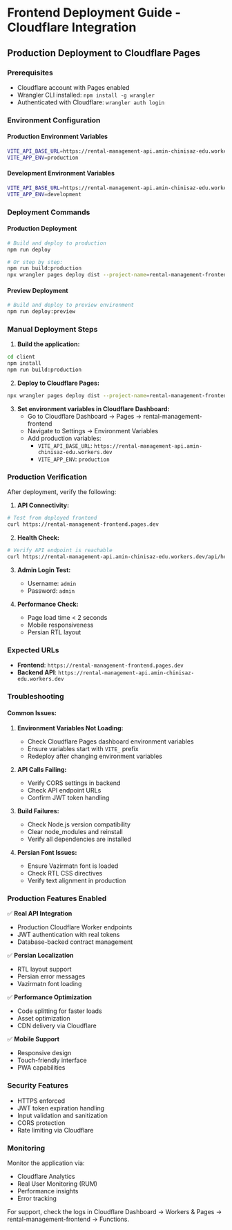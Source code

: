 # Frontend Deployment Guide - Cloudflare Integration

## Production Deployment to Cloudflare Pages

### Prerequisites
- Cloudflare account with Pages enabled
- Wrangler CLI installed: `npm install -g wrangler`
- Authenticated with Cloudflare: `wrangler auth login`

### Environment Configuration

#### Production Environment Variables
```bash
VITE_API_BASE_URL=https://rental-management-api.amin-chinisaz-edu.workers.dev
VITE_APP_ENV=production
```

#### Development Environment Variables
```bash
VITE_API_BASE_URL=https://rental-management-api.amin-chinisaz-edu.workers.dev
VITE_APP_ENV=development
```

### Deployment Commands

#### Production Deployment
```bash
# Build and deploy to production
npm run deploy

# Or step by step:
npm run build:production
npx wrangler pages deploy dist --project-name=rental-management-frontend
```

#### Preview Deployment
```bash
# Build and deploy to preview environment
npm run deploy:preview
```

### Manual Deployment Steps

1. **Build the application:**
```bash
cd client
npm install
npm run build:production
```

2. **Deploy to Cloudflare Pages:**
```bash
npx wrangler pages deploy dist --project-name=rental-management-frontend --compatibility-date=2025-03-07
```

3. **Set environment variables in Cloudflare Dashboard:**
   - Go to Cloudflare Dashboard → Pages → rental-management-frontend
   - Navigate to Settings → Environment Variables
   - Add production variables:
     - `VITE_API_BASE_URL`: `https://rental-management-api.amin-chinisaz-edu.workers.dev`
     - `VITE_APP_ENV`: `production`

### Production Verification

After deployment, verify the following:

1. **API Connectivity:**
```bash
# Test from deployed frontend
curl https://rental-management-frontend.pages.dev
```

2. **Health Check:**
```bash
# Verify API endpoint is reachable
curl https://rental-management-api.amin-chinisaz-edu.workers.dev/api/health
```

3. **Admin Login Test:**
   - Username: `admin`
   - Password: `admin`

4. **Performance Check:**
   - Page load time < 2 seconds
   - Mobile responsiveness
   - Persian RTL layout

### Expected URLs
- **Frontend**: `https://rental-management-frontend.pages.dev`
- **Backend API**: `https://rental-management-api.amin-chinisaz-edu.workers.dev`

### Troubleshooting

#### Common Issues:

1. **Environment Variables Not Loading:**
   - Check Cloudflare Pages dashboard environment variables
   - Ensure variables start with `VITE_` prefix
   - Redeploy after changing environment variables

2. **API Calls Failing:**
   - Verify CORS settings in backend
   - Check API endpoint URLs
   - Confirm JWT token handling

3. **Build Failures:**
   - Check Node.js version compatibility
   - Clear node_modules and reinstall
   - Verify all dependencies are installed

4. **Persian Font Issues:**
   - Ensure Vazirmatn font is loaded
   - Check RTL CSS directives
   - Verify text alignment in production

### Production Features Enabled

✅ **Real API Integration**
- Production Cloudflare Worker endpoints
- JWT authentication with real tokens
- Database-backed contract management

✅ **Persian Localization**
- RTL layout support
- Persian error messages
- Vazirmatn font loading

✅ **Performance Optimization**
- Code splitting for faster loads
- Asset optimization
- CDN delivery via Cloudflare

✅ **Mobile Support**
- Responsive design
- Touch-friendly interface
- PWA capabilities

### Security Features

- HTTPS enforced
- JWT token expiration handling
- Input validation and sanitization
- CORS protection
- Rate limiting via Cloudflare

### Monitoring

Monitor the application via:
- Cloudflare Analytics
- Real User Monitoring (RUM)
- Performance insights
- Error tracking

For support, check the logs in Cloudflare Dashboard → Workers & Pages → rental-management-frontend → Functions.